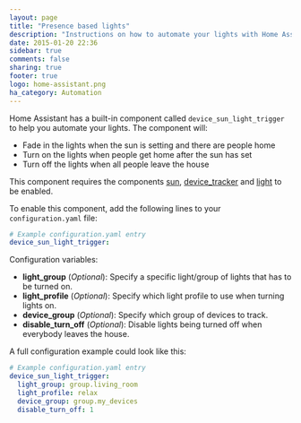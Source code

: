 ```yaml
---
layout: page
title: "Presence based lights"
description: "Instructions on how to automate your lights with Home Assistant."
date: 2015-01-20 22:36
sidebar: true
comments: false
sharing: true
footer: true
logo: home-assistant.png
ha_category: Automation
---
```


Home Assistant has a built-in component called `device_sun_light_trigger` to help you automate your lights. The component will:

 * Fade in the lights when the sun is setting and there are people home
 * Turn on the lights when people get home after the sun has set
 * Turn off the lights when all people leave the house

This component requires the components [sun](/components/sun/), [device_tracker](/components/device_tracker/) and [light](/components/light/) to be enabled.

To enable this component, add the following lines to your `configuration.yaml` file:

```yaml
# Example configuration.yaml entry
device_sun_light_trigger:
```

Configuration variables:

- **light_group** (*Optional*): Specify a specific light/group of lights that has to be turned on.
- **light_profile** (*Optional*): Specify which light profile to use when turning lights on.
- **device_group** (*Optional*): Specify which group of devices to track.
- **disable_turn_off** (*Optional*): Disable lights being turned off when everybody leaves the house.

A full configuration example could look like this:

```yaml
# Example configuration.yaml entry
device_sun_light_trigger:
  light_group: group.living_room
  light_profile: relax
  device_group: group.my_devices
  disable_turn_off: 1
``` 
